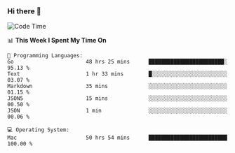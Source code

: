### Hi there 👋

<!--
**CrazyCollin/crazycollin** is a ✨ _special_ ✨ repository because its `README.md` (this file) appears on your GitHub profile.

Here are some ideas to get you started:

- 🔭 I’m currently working on ...
- 🌱 I’m currently learning ...
- 👯 I’m looking to collaborate on ...
- 🤔 I’m looking for help with ...
- 💬 Ask me about ...
- 📫 How to reach me: ...
- 😄 Pronouns: ...
- ⚡ Fun fact: ...
-->

<!--START_SECTION:waka-->
![Code Time](http://img.shields.io/badge/Code%20Time-5%2C063%20hrs%2019%20mins-blue)

📊 **This Week I Spent My Time On** 

```text
💬 Programming Languages: 
Go                       48 hrs 25 mins      ████████████████████████░   95.13 % 
Text                     1 hr 33 mins        █░░░░░░░░░░░░░░░░░░░░░░░░   03.07 % 
Markdown                 35 mins             ░░░░░░░░░░░░░░░░░░░░░░░░░   01.15 % 
JSON5                    15 mins             ░░░░░░░░░░░░░░░░░░░░░░░░░   00.50 % 
JSON                     1 min               ░░░░░░░░░░░░░░░░░░░░░░░░░   00.06 % 

💻 Operating System: 
Mac                      50 hrs 54 mins      █████████████████████████   100.00 % 
```


<!--END_SECTION:waka-->
